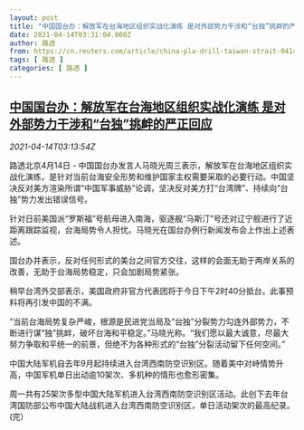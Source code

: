 ```yaml
---
layout: post
title: "中国国台办：解放军在台海地区组织实战化演练 是对外部势力干涉和“台独”挑衅的严正回应"
date: 2021-04-14T03:31:04.000Z
author: 路透
from: https://cn.reuters.com/article/china-pla-drill-taiwan-strait-0414-wedn-idCNKBS2C10AR
tags: [ 路透 ]
categories: [ 路透 ]
---
```

<!--1618371064000-->
[中国国台办：解放军在台海地区组织实战化演练 是对外部势力干涉和“台独”挑衅的严正回应](https://cn.reuters.com/article/china-pla-drill-taiwan-strait-0414-wedn-idCNKBS2C10AR)
------

<div>
<div><i>2021-04-14T03:13:54Z</i></div><p>路透北京4月14日 - 中国国台办发言人马晓光周三表示，解放军在台海地区组织实战化演练，是针对当前台海安全形势和维护国家主权需要采取的必要行动。中国坚决反对美方渲染所谓“中国军事威胁”论调，坚决反对美方打“台湾牌”、持续向“台独”势力发出错误信号。</p><p>针对日前美国派“罗斯福”号航母进入南海，驱逐舰“马斯汀”号还对辽宁舰进行了近距离跟踪监视，台海局势令人担忧。马晓光在国台办例行新闻发布会上作出上述表述。</p><p>国台办并表示，反对任何形式的美台之间官方交往，这样的会面无助于两岸关系的改善，无助于台海局势稳定，只会加剧局势紧张。</p><p>稍早台湾外交部表示，美国政府非官方代表团将于今日下午2时40分抵台。此事预料将再引发中国的不满。</p><p>“当前台海局势复杂严峻，根源是民进党当局及“台独”分裂势力勾连外部势力，不断进行谋“独”挑衅，破坏台海和平稳定。”马晓光称。“我们愿以最大诚意，尽最大努力争取和平统一的前景，但绝不为各种形式的“台独”分裂活动留下任何空间。”</p><p>中国大陆军机自去年9月起持续进入台湾西南防空识别区。随着美中对峙情势升高，中国军机单日出动逾10架次、多机种的情形也愈形密集。</p><p>周一共有25架次多型中国大陆军机进入台湾西南防空识别区活动。此创下去年台湾国防部公布中国大陆战机进入台湾西南防空识别区，单日活动架次的最高纪录。(完）</p>
</div>
